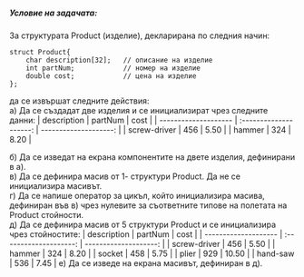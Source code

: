 ##### Условие на задачата:

За структурата Product (изделие), декларирана по следния начин:
```
struct Product{
    char description[32];   // описание на изделие
    int partNum;            // номер на изделие 
    double cost;            // цена на изделие
};
```
да се извършат следните действия:<br />
а) Да се създадат две изделия и се инициализират чрез следните данни:
| description           | partNum                 | cost                       |
| -------------------- | :--------------------: | --------------------: |
| screw-driver         | 456                         | 5.50                       |
| hammer                | 324                         | 8.20                       |

б) Да се изведат на екрана компонентите на двете изделия, дефинирани в а). <br />
в) Да се дефинира масив от 1- структури Product. Да не се инициализира масивът. <br />
г) Да се напише оператор за цикъл, който инициализира масива, дефиниран във в) чрез нулевите за съответните типове на полетата на Product стойности. <br />
д) Да се дефинира масив от 5 структури Product и се инициализира чрез стойностите: 
| description           | partNum                 | cost                       |
| -------------------- | :--------------------: | --------------------: |
| screw-driver         | 456                         | 5.50                       |
| hammer                | 324                         | 8.20                       |
| socket                  | 458                         | 5.75                       |
| plier                      | 929                         | 10.50                     |
| hand-saw             | 536                         | 7.45                       |
е) Да се изведе на екрана масивът, дефиниран в д).
